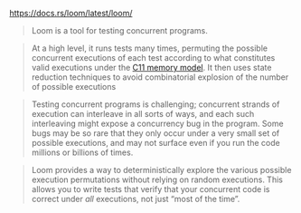 https://docs.rs/loom/latest/loom/

> Loom is a tool for testing concurrent programs.

> At a high level, it runs tests many times, permuting the possible concurrent executions of each test according to what constitutes valid executions under the [C11 memory model](https://en.cppreference.com/w/cpp/atomic/memory_order). It then uses state reduction techniques to avoid combinatorial explosion of the number of possible executions

> Testing concurrent programs is challenging; concurrent strands of execution can interleave in all sorts of ways, and each such interleaving might expose a concurrency bug in the program. Some bugs may be so rare that they only occur under a very small set of possible executions, and may not surface even if you run the code millions or billions of times.

> Loom provides a way to deterministically explore the various possible execution permutations without relying on random executions. This allows you to write tests that verify that your concurrent code is correct under _all_ executions, not just “most of the time”.